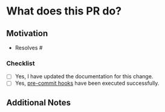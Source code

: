 # What does this PR do?

<!-- A brief description of the change being made with this pull request. -->

## Motivation

<!-- Why are you submitting this pull request? -->
- Resolves #<user-story-number>

### Checklist

- [ ] Yes, I have updated the documentation for this change.
- [ ] Yes, [pre-commit hooks](./.pre-commit-config.yaml) have been executed successfully.

## Additional Notes

<!-- Anything else we should know when reviewing? -->
